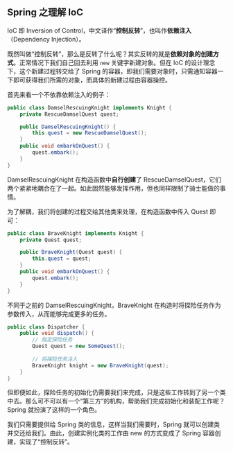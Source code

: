 ## Spring 之理解 IoC

IoC 即 Inversion of Control，中文译作“**控制反转**”，也叫作**依赖注入**（Dependency Injection）。

既然叫做“控制反转”，那么是反转了什么呢？其实反转的就是**依赖对象的创建方式**。正常情况下我们自己回去利用 `new` 关键字新建对象。但在 IoC 的设计理念下，这个新建过程转交给了 Spring 的容器，即我们需要对象时，只需通知容器一下即可获得我们所需的对象，而具体的新建过程由容器操控。

首先来看一个不依靠依赖注入的例子：

```java
public class DamselRescuingKnight implements Knight {
    private RescueDamselQuest quest;

    public DamselRescuingKnight() {
    	this.quest = new RescueDamselQuest();
    }
    public void embarkOnQuest() {
    	quest.embark();
    }
}
```

DamselRescuingKnight 在构造函数中**自行创建**了 RescueDamselQuest，它们两个紧紧地耦合在了一起。如此固然能够发挥作用，但也同样限制了骑士能做的事情。

为了解耦，我们将创建的过程交给其他类来处理，在构造函数中传入 Quest 即可：

```java
public class BraveKnight implements Knight {
    private Quest quest;

    public BraveKnight(Quest quest) {
    	this.quest = quest;
    }
    public void embarkOnQuest() {
    	quest.embark();
    }
}
```

不同于之前的 DamselRescuingKnight，BraveKnight 在构造时将探险任务作为参数传入，从而能够完成更多的任务。

```java
public class Dispatcher {
    public void dispatch() {
        // 指定探险任务
        Quest quest = new SomeQuest();
        
        // 将探险任务注入
        BraveKnight knight = new BraveKnight(quest);
    }
}
```

但即便如此，探险任务的初始化仍需要我们来完成，只是这些工作转到了另一个类中去。那么可不可以有一个“第三方”的机构，帮助我们完成初始化和装配工作呢？ Spring 就扮演了这样的一个角色。

我们只需要提供给 Spring 类的信息，这样当我们需要时，Spring 就可以创建类并交还给我们。由此，创建实例化类的工作由 new 的方式变成了 Spring 容器创建，实现了“控制反转”。

